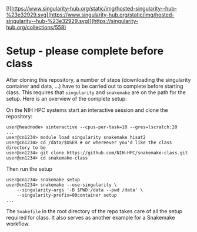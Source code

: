 [![https://www.singularity-hub.org/static/img/hosted-singularity--hub-%23e32929.svg](https://www.singularity-hub.org/static/img/hosted-singularity--hub-%23e32929.svg)](https://singularity-hub.org/collections/558) 

Setup - please complete before class
================================================================================


After cloning this repository, a number of steps (downloading the singularity
container and data, ...) have to be carried out to complete before starting
class. This requires that `singularity` and `snakemake` are on the path
for the setup. Here is an overview of the complete setup:

On the NIH HPC systems start an interactive session and clone the repository:
```
user@headnode> sinteractive --cpus-per-task=10 --gres=lscratch:20
...
user@cn1234> module load singularity snakemake hisat2
user@cn1234> cd /data/$USER # or whereever you'd like the class directory to be
user@cn1234> git clone https://github.com/NIH-HPC/snakemake-class.git
user@cn1234> cd snakemake-class
```

Then run the setup
```
user@cn1234> snakemake setup
user@cn1234> snakemake --use-singularity \
    --singularity-args '-B $PWD:/data --pwd /data' \
    --singularity-prefix=00container setup
...
```

The `Snakefile` in the root directory of the repo takes care of all the setup
required for class. It also serves as another example for a Snakemake workflow.
